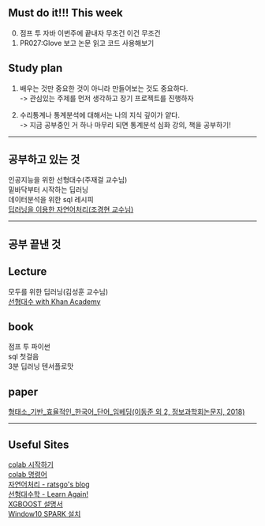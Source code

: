 ## Must do it!!! This week
0. 점프 투 자바 이번주에 끝내자 무조건 이건 무조건<br>
1. PR027:Glove 보고 논문 읽고 코드 사용해보기

## Study plan
1. 배우는 것만 중요한 것이 아니라 만들어보는 것도 중요하다.<br>
-> 관심있는 주제를 먼저 생각하고 장기 프로젝트를 진행하자

2. 수리통계나 통계분석에 대해서는 나의 지식 깊이가 얕다.<br>
-> 지금 공부중인 거 하나 마무리 되면 통계분석 심화 강의, 책을 공부하기!<br>

<hr>

## 공부하고 있는 것
인공지능을 위한 선형대수(주재걸 교수님)<br>
밑바닥부터 시작하는 딥러닝<br>
데이터분석을 위한 sql 레시피<br>
[딥러닝을 이용한 자연어처리(조경현 교수님)](https://bangdaeng2.tistory.com/category/Lecture/%EB%94%A5%EB%9F%AC%EB%8B%9D%EC%9D%84%20%EC%9D%B4%EC%9A%A9%ED%95%9C%20%EC%9E%90%EC%97%B0%EC%96%B4%EC%B2%98%EB%A6%AC%28%EC%A1%B0%EA%B2%BD%ED%98%84%20%EA%B5%90%EC%88%98%EB%8B%98%29)<br>

<hr>

## 공부 끝낸 것

## Lecture
모두를 위한 딥러닝(김성훈 교수님)<br>
[선형대수 with Khan Academy](https://bangdaeng2.tistory.com/category/Lecture/%EC%84%A0%ED%98%95%EB%8C%80%EC%88%98%20with%20Khan%20Academy)
## book
점프 투 파이썬<br>
sql 첫걸음<br>
3분 딥러닝 텐서플로맛
## paper
[형태소_기반_효율적인_한국어_단어_임베딩(이동준 외 2, 정보과학회논문지, 2018)](https://bangdaeng2.tistory.com/2?category=757926)

<hr>

## Useful Sites
[colab 시작하기](https://www.youtube.com/watch?v=XRBXMohjQos&t=462s)<br>
[colab 명령어](http://studycolab.blogspot.com/2018/05/bash.html)<br>
[자연어처리 - ratsgo's blog](https://ratsgo.github.io/)<br>
[선형대수학 - Learn Again!](https://twlab.tistory.com/category/Fundamentals/Linear%20Algebra)<br>
[XGBOOST 설명서](https://brunch.co.kr/@snobberys/137)<br>
[Window10 SPARK 설치](https://www.ics.uci.edu/~shantas/Install_Spark_on_Windows10.pdf)
